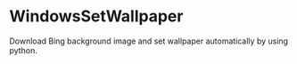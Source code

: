 # WindowsSetWallpaper
Download Bing background image and set wallpaper automatically by using python.
